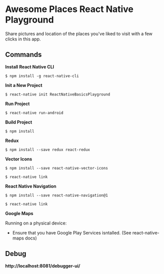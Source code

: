 # Awesome Places React Native Playground

Share pictures and location of the places you've liked to visit with a few clicks in this app.

## Commands 

**Install React Native CLI**

`$ npm install -g react-native-cli
`

**Init a New Project**

`$ react-native init ReactNativeBasicsPlayground
`

**Run Project**

`$ react-native run-android
`

**Build Project**

`$ npm install
`

**Redux**

`$ npm install --save redux react-redux
`

**Vector Icons**

`$ npm install --save react-native-vector-icons
`

`$ react-native link
`

**React Native Navigation**

`$ npm install --save react-native-navigation@1
`

`$ react-native link
`

**Google Maps**

Running on a physical device:

* Ensure that you have Google Play Services isntalled. (See react-native-maps docs)

## Debug

__http://localhost:8081/debugger-ui/__